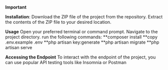 **Important**

**Installation**:
Download the ZIP file of the project from the repository.
Extract the contents of the ZIP file to your desired location.

**Usage**
Open your preferred terminal or command prompt.
Navigate to the project directory.
run the following commands:
**composer install
**copy .env.example .env
**php artisan key:generate
**php artisan migrate
**php artisan serve

**Accessing the Endpoint**
To interact with the endpoint of the project, you can use popular API testing tools like Insomnia or Postman
